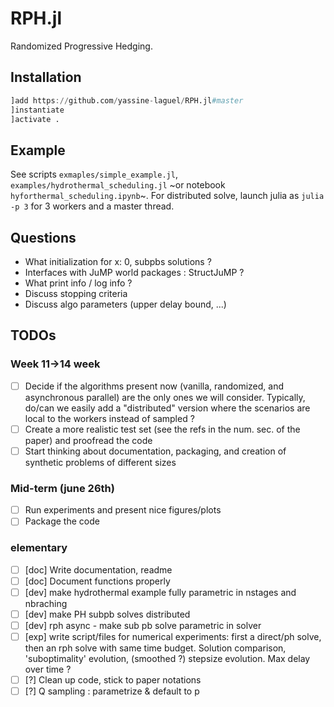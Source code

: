 # RPH.jl

Randomized Progressive Hedging.

## Installation

```julia
]add https://github.com/yassine-laguel/RPH.jl#master
]instantiate
]activate .
```

## Example

See scripts `exmaples/simple_example.jl`, `examples/hydrothermal_scheduling.jl` ~or notebook `hyforthermal_scheduling.ipynb`~. For distributed solve, launch julia as `julia -p 3` for 3 workers and a master thread.

## Questions

- What initialization for x: 0, subpbs solutions ?
- Interfaces with JuMP world packages : StructJuMP ?
- What print info / log info ?
- Discuss stopping criteria
- Discuss algo parameters (upper delay bound, ...)

## TODOs

### Week 11->14 week
- [ ] Decide if the algorithms present now (vanilla, randomized, and asynchronous parallel) are the only ones we will consider. Typically, do/can we easily add a "distributed" version where the scenarios are local to the workers instead of sampled ?
- [ ] Create a more realistic test set (see the refs in the num. sec. of the paper) and proofread the code
- [ ] Start thinking about documentation, packaging, and creation of synthetic problems of different sizes

### Mid-term (june 26th)
- [ ] Run experiments and present nice figures/plots
- [ ] Package the code

### elementary
- [ ] [doc] Write documentation, readme
- [ ] [doc] Document functions properly
- [ ] [dev] make hydrothermal example fully parametric in nstages and nbraching
- [ ] [dev] make PH subpb solves distributed
- [ ] [dev] rph async - make sub pb solve parametric in solver
- [ ] [exp] write script/files for numerical experiments: first a direct/ph solve, then an rph solve with same time budget. Solution comparison, 'suboptimality' evolution, (smoothed ?) stepsize evolution. Max delay over time ?
- [ ] [?] Clean up code, stick to paper notations
- [ ] [?] Q sampling : parametrize & default to p